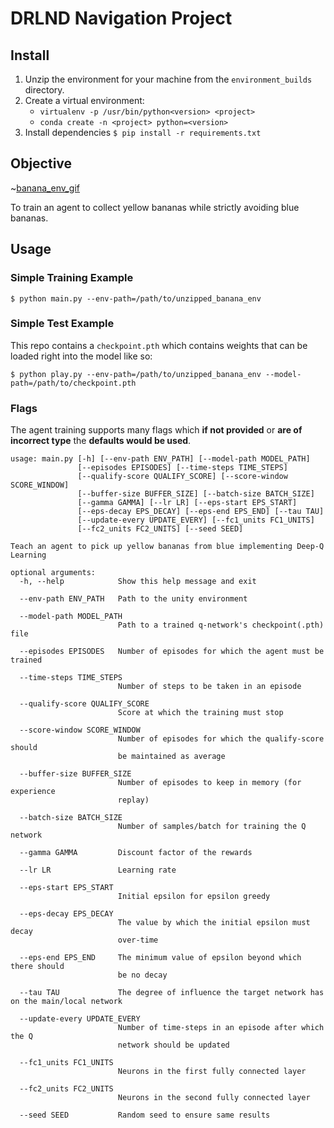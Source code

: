 # DRLND Navigation Project

## Install
1. Unzip the environment for your machine from the `environment_builds` directory.
2. Create a virtual environment:
    - `virtualenv -p /usr/bin/python<version> <project>`
    - `conda create -n <project> python=<version>`
3. Install dependencies `$ pip install -r requirements.txt`

## Objective

~[banana_env_gif](banana.gif?raw=true "Banana environment")

To train an agent to collect yellow bananas while strictly avoiding blue bananas.


## Usage

### Simple Training Example
```
$ python main.py --env-path=/path/to/unzipped_banana_env
```

### Simple Test Example

This repo contains a `checkpoint.pth` which contains weights
that can be loaded right into the model like so:
```
$ python play.py --env-path=/path/to/unzipped_banana_env --model-path=/path/to/checkpoint.pth
```

### Flags
The agent training supports many flags which **if not provided** or
**are of incorrect type** the **defaults would be used**.

```
usage: main.py [-h] [--env-path ENV_PATH] [--model-path MODEL_PATH]
               [--episodes EPISODES] [--time-steps TIME_STEPS]
               [--qualify-score QUALIFY_SCORE] [--score-window SCORE_WINDOW]
               [--buffer-size BUFFER_SIZE] [--batch-size BATCH_SIZE]
               [--gamma GAMMA] [--lr LR] [--eps-start EPS_START]
               [--eps-decay EPS_DECAY] [--eps-end EPS_END] [--tau TAU]
               [--update-every UPDATE_EVERY] [--fc1_units FC1_UNITS]
               [--fc2_units FC2_UNITS] [--seed SEED]

Teach an agent to pick up yellow bananas from blue implementing Deep-Q
Learning

optional arguments:
  -h, --help            Show this help message and exit

  --env-path ENV_PATH   Path to the unity environment

  --model-path MODEL_PATH
                        Path to a trained q-network's checkpoint(.pth) file

  --episodes EPISODES   Number of episodes for which the agent must be trained

  --time-steps TIME_STEPS
                        Number of steps to be taken in an episode

  --qualify-score QUALIFY_SCORE
                        Score at which the training must stop

  --score-window SCORE_WINDOW
                        Number of episodes for which the qualify-score should
                        be maintained as average

  --buffer-size BUFFER_SIZE
                        Number of episodes to keep in memory (for experience
                        replay)

  --batch-size BATCH_SIZE
                        Number of samples/batch for training the Q network

  --gamma GAMMA         Discount factor of the rewards

  --lr LR               Learning rate

  --eps-start EPS_START
                        Initial epsilon for epsilon greedy

  --eps-decay EPS_DECAY
                        The value by which the initial epsilon must decay
                        over-time

  --eps-end EPS_END     The minimum value of epsilon beyond which there should
                        be no decay

  --tau TAU             The degree of influence the target network has on the main/local network

  --update-every UPDATE_EVERY
                        Number of time-steps in an episode after which the Q
                        network should be updated

  --fc1_units FC1_UNITS
                        Neurons in the first fully connected layer

  --fc2_units FC2_UNITS
                        Neurons in the second fully connected layer

  --seed SEED           Random seed to ensure same results

```
